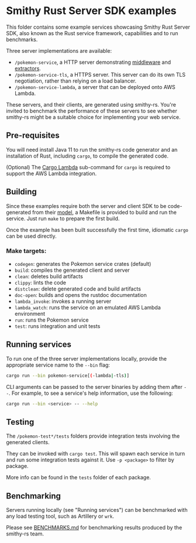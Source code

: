 # Smithy Rust Server SDK examples

This folder contains some example services showcasing Smithy Rust Server SDK, 
also known as the Rust service framework, capabilities and to run benchmarks.

Three server implementations are available:

- `/pokemon-service`, a HTTP server demonstrating [middleware] and [extractors].
- `/pokemon-service-tls`, a HTTPS server. This server can do 
   its own TLS negotiation, rather than relying on a load balancer. 
- `/pokemon-service-lambda`, a server that can be deployed onto AWS Lambda.

These servers, and their clients, are generated using smithy-rs. You're invited
to benchmark the performance of these servers to see whether smithy-rs might be
a suitable choice for implementing your web service.

[middleware]: https://awslabs.github.io/smithy-rs/design/server/middleware.html
[extractors]: https://awslabs.github.io/smithy-rs/design/server/from_parts.html


## Pre-requisites

You will need install Java 11 to run the smithy-rs code generator and an
installation of Rust, including `cargo`, to compile the generated code.

(Optional) The [Cargo Lambda](https://cargo-lambda.info/) sub-command for 
`cargo` is required to support the AWS Lambda integration.


## Building

Since these examples require both the server and client SDK to be code-generated
from their [model](/codegen-server-test/model/pokemon.smithy), a Makefile is
provided to build and run the service. Just run `make` to prepare the first
build.

Once the example has been built successfully the first time, idiomatic `cargo`
can be used directly.

### Make targets:

- `codegen`: generates the Pokemon service crates (default)
- `build`: compiles the generated client and server
- `clean`: deletes build artifacts
- `clippy`: lints the code
- `distclean`: delete generated code and build artifacts 
- `doc-open`: builds and opens the rustdoc documentation
- `lambda_invoke`: invokes a running server 
- `lambda_watch`: runs the service on an emulated AWS Lambda environment
- `run`: runs the Pokemon service
- `test`: runs integration and unit tests


## Running services

To run one of the three server implementations locally, provide the appropriate 
service name to the `--bin` flag:

```bash
cargo run --bin pokemon-service[(-lambda|-tls)]
```

CLI arguments can be passed to the server binaries by adding them after `--`. 
For example, to see a service's help information, use the following:

```bash
cargo run --bin <service> -- --help
```

## Testing

The `/pokemon-test*/tests` folders provide integration tests involving the 
generated clients.

They can be invoked with `cargo test`. This will spawn each service in turn 
and run some integration tests against it. Use `-p <package>` to filter by 
package.

More info can be found in the `tests` folder of each package.


## Benchmarking

Servers running locally (see "Running services") can be benchmarked with any 
load testing tool, such as Artillery or `wrk`.

Please see [BENCHMARKS.md](/examples/BENCHMARKS.md) for benchmarking results 
produced by the smithy-rs team.
